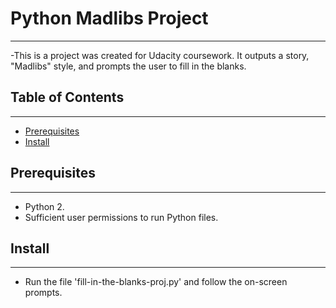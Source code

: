 # Python Madlibs Project
----------------------
-This is a project was created for Udacity coursework. It outputs a story, "Madlibs" style, and prompts the user to fill in the blanks. 


## Table of Contents
-------------------
- [Prerequisites](#prerequisites)
- [Install](#install)


## Prerequisites
---------------
- Python 2.
- Sufficient user permissions to run Python files.


## Install
---------
- Run the file 'fill-in-the-blanks-proj.py' and follow the on-screen prompts. 